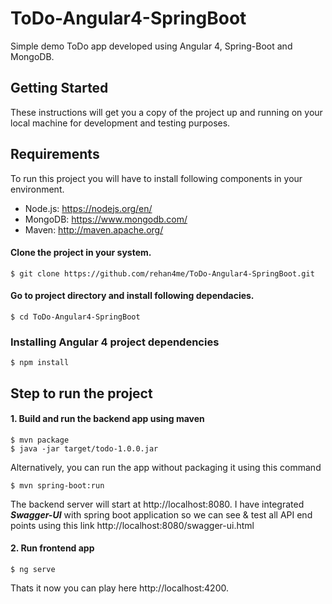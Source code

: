 # ToDo-Angular4-SpringBoot

Simple demo ToDo app developed using Angular 4, Spring-Boot and MongoDB.

## Getting Started
These instructions will get you a copy of the project up and running on your local machine for development and testing purposes.

## Requirements
To run this project you will have to install following components in your environment.

- Node.js: https://nodejs.org/en/
- MongoDB: https://www.mongodb.com/
- Maven: http://maven.apache.org/

#### Clone the project in your system.

```
$ git clone https://github.com/rehan4me/ToDo-Angular4-SpringBoot.git
```

#### Go to project directory and install following dependacies.

```
$ cd ToDo-Angular4-SpringBoot
```

### Installing Angular 4 project dependencies

```
$ npm install
```

## Step to run the project
#### 1. Build and run the backend app using maven

```
$ mvn package 
$ java -jar target/todo-1.0.0.jar
```
Alternatively, you can run the app without packaging it using this command
```
$ mvn spring-boot:run
```
The backend server will start at http://localhost:8080. I have integrated **_Swagger-UI_** with spring boot application so we can see & test all API end points using this link http://localhost:8080/swagger-ui.html


#### 2. Run frontend app 

```
$ ng serve
```

Thats it now you can play here http://localhost:4200.

